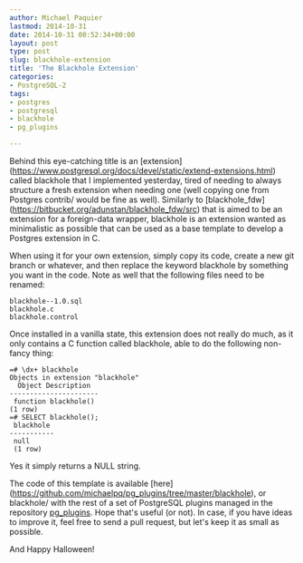 ```yaml
---
author: Michael Paquier
lastmod: 2014-10-31
date: 2014-10-31 00:52:34+00:00
layout: post
type: post
slug: blackhole-extension
title: 'The Blackhole Extension'
categories:
- PostgreSQL-2
tags:
- postgres
- postgresql
- blackhole
- pg_plugins

---
```


Behind this eye-catching title is an [extension]
(https://www.postgresql.org/docs/devel/static/extend-extensions.html) called
blackhole that I implemented yesterday, tired of needing to always structure
a fresh extension when needing one (well copying one from Postgres contrib/
would be fine as well). Similarly to [blackhole_fdw]
(https://bitbucket.org/adunstan/blackhole_fdw/src) that is aimed to be an
extension for a foreign-data wrapper, blackhole is an extension wanted as
minimalistic as possible that can be used as a base template to develop a
Postgres extension in C.

When using it for your own extension, simply copy its code, create a new git
branch or whatever, and then replace the keyword blackhole by something you
want in the code. Note as well that the following files need to be renamed:

    blackhole--1.0.sql
    blackhole.c
    blackhole.control

Once installed in a vanilla state, this extension does not really do much, as
it only contains a C function called blackhole, able to do the following
non-fancy thing:

    =# \dx+ blackhole
    Objects in extension "blackhole"
      Object Description
    ----------------------
     function blackhole()
    (1 row)
    =# SELECT blackhole();
     blackhole
    -----------
     null
     (1 row)

Yes it simply returns a NULL string.

The code of this template is available [here]
(https://github.com/michaelpq/pg_plugins/tree/master/blackhole), or blackhole/
with the rest of a set of PostgreSQL plugins managed in the repository
[pg_plugins](https://github.com/michaelpq/pg_plugins). Hope that's useful
(or not). In case, if you have ideas to improve it, feel free to send a pull
request, but let's keep it as small as possible.

And Happy Halloween!
